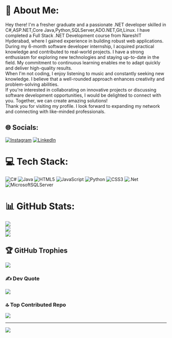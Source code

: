 # 💫 About Me:
Hey there! I'm a fresher graduate and a passionate .NET developer skilled in C#,ASP.NET,Core Java,Python,SQLServer,ADO.NET,Git,Linux. I have completed a  Full Stack .NET Development course from NareshIT Hyderabad, where I gained experience in building robust web applications.<br>During my 6-month software developer internship, I acquired practical knowledge and contributed to real-world projects. I have a strong enthusiasm for exploring new technologies and staying up-to-date in the field. My commitment to continuous learning enables me to adapt quickly and deliver high-quality results.<br>When I'm not coding, I enjoy listening to music and constantly seeking new knowledge. I believe that a well-rounded approach enhances creativity and problem-solving abilities.<br>If you're interested in collaborating on innovative projects or discussing software development opportunities, I would be delighted to connect with you. Together, we can create amazing solutions!<br>Thank you for visiting my profile. I look forward to expanding my network and connecting with like-minded professionals.<br>


## 🌐 Socials:
[![Instagram](https://img.shields.io/badge/Instagram-%23E4405F.svg?logo=Instagram&logoColor=white)](https://instagram.com/https://www.instagram.com/mr_swpr45/) [![LinkedIn](https://img.shields.io/badge/LinkedIn-%230077B5.svg?logo=linkedin&logoColor=white)](https://linkedin.com/in/https://www.linkedin.com/in/swpr45/) 

# 💻 Tech Stack:
![C#](https://img.shields.io/badge/c%23-%23239120.svg?style=for-the-badge&logo=c-sharp&logoColor=white) ![Java](https://img.shields.io/badge/java-%23ED8B00.svg?style=for-the-badge&logo=openjdk&logoColor=white) ![HTML5](https://img.shields.io/badge/html5-%23E34F26.svg?style=for-the-badge&logo=html5&logoColor=white) ![JavaScript](https://img.shields.io/badge/javascript-%23323330.svg?style=for-the-badge&logo=javascript&logoColor=%23F7DF1E) ![Python](https://img.shields.io/badge/python-3670A0?style=for-the-badge&logo=python&logoColor=ffdd54) ![CSS3](https://img.shields.io/badge/css3-%231572B6.svg?style=for-the-badge&logo=css3&logoColor=white) ![.Net](https://img.shields.io/badge/.NET-5C2D91?style=for-the-badge&logo=.net&logoColor=white) ![MicrosoftSQLServer](https://img.shields.io/badge/Microsoft%20SQL%20Server-CC2927?style=for-the-badge&logo=microsoft%20sql%20server&logoColor=white)
# 📊 GitHub Stats:
![](https://github-readme-stats.vercel.app/api?username=swpr45&theme=radical&hide_border=false&include_all_commits=false&count_private=false)<br/>
![](https://github-readme-streak-stats.herokuapp.com/?user=swpr45&theme=radical&hide_border=false)<br/>
![](https://github-readme-stats.vercel.app/api/top-langs/?username=swpr45&theme=radical&hide_border=false&include_all_commits=false&count_private=false&layout=compact)

## 🏆 GitHub Trophies
![](https://github-profile-trophy.vercel.app/?username=swpr45&theme=radical&no-frame=false&no-bg=true&margin-w=4)

### ✍️ Dev Quote
![](https://quotes-github-readme.vercel.app/api?type=horizontal&theme=radical)

### 🔝 Top Contributed Repo
![](https://github-contributor-stats.vercel.app/api?username=swpr45&limit=5&theme=dark&combine_all_yearly_contributions=true)

---
[![](https://visitcount.itsvg.in/api?id=swpr45&icon=0&color=0)](https://visitcount.itsvg.in)

<!-- Proudly created with GPRM ( https://gprm.itsvg.in ) -->
